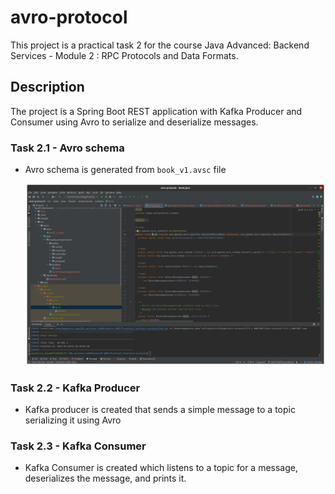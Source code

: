 # avro-protocol
This project is a practical task 2 for the course Java Advanced: Backend Services - Module 2 : RPC Protocols and Data Formats.


## Description

The project is a Spring Boot REST application with Kafka Producer and Consumer using Avro to serialize and deserialize messages.



### Task 2.1 - Avro schema
- Avro schema is generated from `book_v1.avsc` file

  ![AVRO SCHEMA_GENERATED](images/avro-generated-schema.png)

### Task 2.2 - Kafka Producer
-  Kafka producer is created that sends a simple message to a topic serializing it using Avro

### Task 2.3 - Kafka Consumer
-  Kafka Consumer is created which listens to a topic for a message, deserializes the message, and prints it.